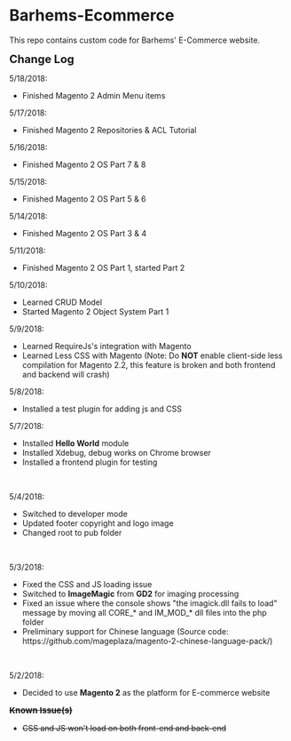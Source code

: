 # Barhems-Ecommerce

This repo contains custom code for Barhems' E-Commerce website.


<strong style="font-size:20px">Change Log</strong><br />

5/18/2018:
<ul>
<li>Finished Magento 2 Admin Menu items</li>
</ul>

5/17/2018:
<ul>
<li>Finished Magento 2 Repositories & ACL Tutorial</li>
</ul>

5/16/2018:
<ul>
<li>Finished Magento 2 OS Part 7 & 8</li>
</ul>

5/15/2018:
<ul>
<li>Finished Magento 2 OS Part 5 & 6</li>
</ul>

5/14/2018:
<ul>
<li>Finished Magento 2 OS Part 3 & 4</li>
</ul>

5/11/2018:
<ul>
<li>Finished Magento 2 OS Part 1, started Part 2</li>
</ul>

5/10/2018:
<ul>
<li>Learned CRUD Model</li>
<li>Started Magento 2 Object System Part 1</li>
</ul>

5/9/2018:
<ul>
<li>Learned RequireJs's integration with Magento</li>
<li>Learned Less CSS with Magento (Note: Do <b>NOT</b> enable client-side less compilation for Magento 2.2, this feature is broken and both frontend and backend will crash)</li>
</ul>

5/8/2018:
<ul>
<li>Installed a test plugin for adding js and CSS</li>
</ul>

5/7/2018:
<ul><li>Installed <b>Hello World</b> module</li>
<li>Installed Xdebug, debug works on Chrome browser</li>
<li>Installed a frontend plugin for testing</li>
</ul>
<br>

5/4/2018:
<ul><li>Switched to developer mode</li>
<li>Updated footer copyright and logo image</li>
<li>Changed root to pub folder</li>
</ul>
<br>

5/3/2018:
<ul><li>Fixed the CSS and JS loading issue</li>
<li>Switched to <b>ImageMagic</b> from <b>GD2</b> for imaging processing</li>
<li>Fixed an issue where the console shows "the imagick.dll fails to load" message by moving all CORE_* and IM_MOD_* dll files into the php folder</li>
<li>Preliminary support for Chinese language (Source code: https://github.com/mageplaza/magento-2-chinese-language-pack/)</li>
</ul>
<br>

5/2/2018:
<ul><li>Decided to use <b>Magento 2</b> as the platform for E-commerce website</li>
</ul>
<strike> 
<strong style="font-size:15px">Known Issue(s)</strong><br />
<ul>
<li>CSS and JS won't load on both front-end and back-end</li>
</ul>
</strike>
<br />
